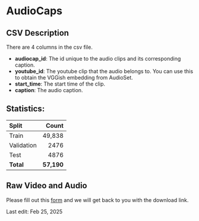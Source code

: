 # AudioCaps

## CSV Description
There are 4 columns in the csv file.
- **audiocap_id**: The id unique to the audio clips and its corresponding caption.
- **youtube_id**: The youtube clip that the audio belongs to. You can use this to obtain the VGGish embedding from AudioSet.
- **start_time**: The start time of the clip.
- **caption**: The audio caption.

## Statistics:

| Split            |       Count |
| :--------------- | ----------: |
| Train            |      49,838 |
| Validation       |        2476 |
| Test             |        4876 |
| **Total**        | **57,190**  |

## Raw Video and Audio
Please fill out this [form](https://forms.gle/2wF54Y1Ft2LtPdhW8) and we will get back to you with the download link.


Last edit: Feb 25, 2025
